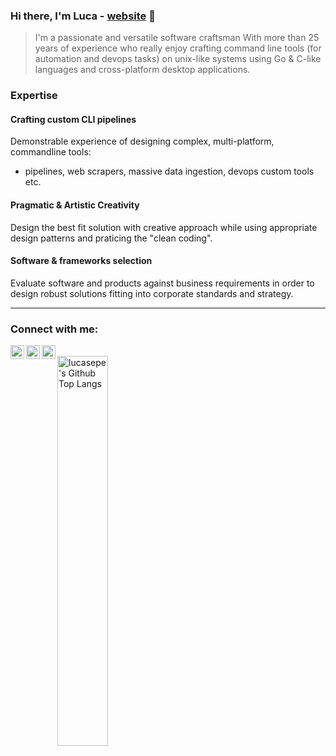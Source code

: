### Hi there, I'm Luca - [website] 👋

> I'm a passionate and versatile software craftsman With more than 25 years of experience who really enjoy crafting command line tools (for automation and devops tasks) on unix-like systems using Go & C-like languages and cross-platform desktop applications.


### Expertise

#### Crafting custom CLI pipelines

Demonstrable experience of designing complex, multi-platform, commandline tools:

 - pipelines, web scrapers, massive data ingestion, devops custom tools etc.

#### Pragmatic & Artistic Creativity

Design the best fit solution with creative approach while using appropriate design patterns and praticing the "clean coding".

#### Software & frameworks selection

Evaluate software and products against business requirements in order to design robust solutions fitting into corporate standards and strategy.

---

### Connect with me:

[<img align="left" alt="Website" width="22px" src="https://cdn.jsdelivr.net/npm/open-iconic@1.1.1/svg/globe.svg" />][website]
[<img align="left" alt="Twitter" width="22px" src="https://cdn.jsdelivr.net/npm/simple-icons@v3/icons/twitter.svg" />][twitter]
[<img align="left" alt="LinkedIn" width="22px" src="https://cdn.jsdelivr.net/npm/simple-icons@v3/icons/linkedin.svg" />][linkedin]

[website]: https://lucasepe.it
[linkedin]: https://www.linkedin.com/in/lucasepe/
[twitter]: https://twitter.com/lucasepe

<br/>

<img align="left" alt="lucasepe's Github Top Langs" width="40%" src="https://github-readme-stats.vercel.app/api/top-langs/?username=lucasepe&layout=compact" />


<!--img align="left" alt="lucasepe's Github Stats" src="https://github-readme-stats.vercel.app/api?username=lucasepe&show_icons=true&hide_border=true&hide=contribs,prs" --/>




